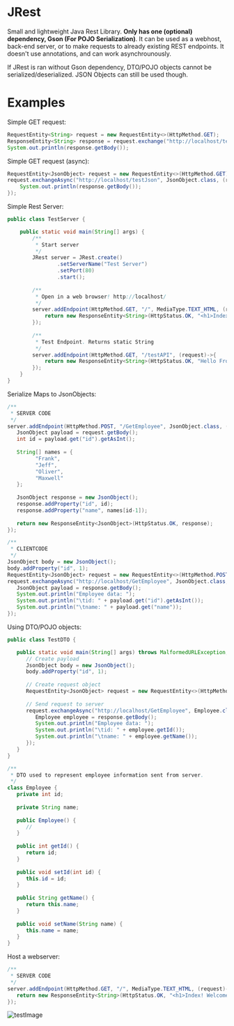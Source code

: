 # JRest
Small and lightweight Java Rest Library. **Only has one (optional) dependency, Gson (For POJO Serialization)**. It can be used as a webhost, back-end server, or to make requests to already existing REST endpoints. It doesn't use annotations, and can work asynchrounously.

If JRest is ran without Gson dependency, DTO/POJO objects cannot be serialized/deserialized. JSON Objects can still be used though.

# Examples
Simple GET request:
```java
RequestEntity<String> request = new RequestEntity<>(HttpMethod.GET);
ResponseEntity<String> response = request.exchange("http://localhost/testAPI", String.class);
System.out.println(response.getBody());
```

Simple GET request (async):
```java
RequestEntity<JsonObject> request = new RequestEntity<>(HttpMethod.GET);
request.exchangeAsync("http://localhost/testJson", JsonObject.class, (response)->{
	System.out.println(response.getBody());
});
```

Simple Rest Server:
```java
public class TestServer {

	public static void main(String[] args) {
		/**
		 * Start server
		 */
		JRest server = JRest.create()
				.setServerName("Test Server")
				.setPort(80)
				.start();
		
		/**
		 * Open in a web browser! http://localhost/
		 */		
		server.addEndpoint(HttpMethod.GET, "/", MediaType.TEXT_HTML, (request)->{
			return new ResponseEntity<String>(HttpStatus.OK, "<h1>Index! Welcome to JREST!</h1>");
		});
		
		/**
		 * Test Endpoint. Returns static String
		 */
		server.addEndpoint(HttpMethod.GET, "/testAPI", (request)->{
			return new ResponseEntity<String>(HttpStatus.OK, "Hello From Server!");
		});
	}
}
```

Serialize Maps to JsonObjects:
```Java
/**
 * SERVER CODE
 */
server.addEndpoint(HttpMethod.POST, "/GetEmployee", JsonObject.class, (request)->{
   JsonObject payload = request.getBody();
   int id = payload.get("id").getAsInt();
   
   String[] names = {
         "Frank",
         "Jeff",
         "Oliver",
         "Maxwell"
   };
   
   JsonObject response = new JsonObject();
   response.addProperty("id", id);
   response.addProperty("name", names[id-1]);
   
   return new ResponseEntity<JsonObject>(HttpStatus.OK, response);
});

/**
 * CLIENTCODE
 */
JsonObject body = new JsonObject();
body.addProperty("id", 1);
RequestEntity<JsonObject> request = new RequestEntity<>(HttpMethod.POST, body);
request.exchangeAsync("http://localhost/GetEmployee", JsonObject.class, (response)->{
   JsonObject payload = response.getBody();
   System.out.println("Employee data: ");
   System.out.println("\tid: " + payload.get("id").getAsInt());
   System.out.println("\tname: " + payload.get("name"));
});
```

Using DTO/POJO objects:
```Java
public class TestDTO {

   public static void main(String[] args) throws MalformedURLException, IOException {
      // Create payload
      JsonObject body = new JsonObject();
      body.addProperty("id", 1);
      
      // Create request object
      RequestEntity<JsonObject> request = new RequestEntity<>(HttpMethod.POST, body);
      
      // Send request to server
      request.exchangeAsync("http://localhost/GetEmployee", Employee.class, (response)->{
         Employee employee = response.getBody();
         System.out.println("Employee data: ");
         System.out.println("\tid: " + employee.getId());
         System.out.println("\tname: " + employee.getName());
      });
   }
}

/**
 * DTO used to represent employee information sent from server.
 */
class Employee {
   private int id;
   
   private String name;
   
   public Employee() {
      //
   }
   
   public int getId() {
      return id;
   }
   
   public void setId(int id) {
      this.id = id;
   }
   
   public String getName() {
      return this.name;
   }
   
   public void setName(String name) {
      this.name = name;
   }
}
```

Host a webserver:
```Java
/**
 * SERVER CODE
 */
server.addEndpoint(HttpMethod.GET, "/", MediaType.TEXT_HTML, (request)->{
   return new ResponseEntity<String>(HttpStatus.OK, "<h1>Index! Welcome to JREST!</h1>");
});
```
![testImage](https://i.imgur.com/jrYyeFv.png)

